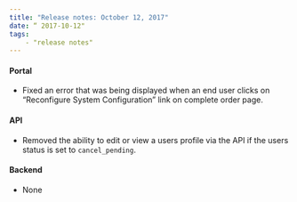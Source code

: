 ```yaml
---
title: "Release notes: October 12, 2017"
date: “ 2017-10-12"
tags:
    - "release notes"
---
```


#### Portal
+ Fixed an error that was being displayed when an end user clicks on “Reconfigure System Configuration” link on complete order page.

#### API
+ Removed the ability to edit or view a users profile via the API if the users status is set to `cancel_pending`.  


#### Backend
+ None